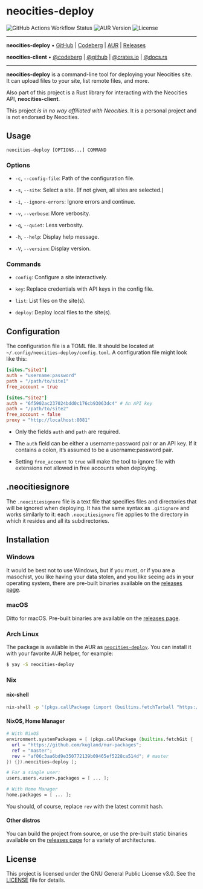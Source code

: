 # neocities-deploy

![GitHub Actions Workflow Status](https://img.shields.io/github/actions/workflow/status/kugland/neocities-deploy/.github%2Fworkflows%2Fci.yml) ![AUR Version](https://img.shields.io/aur/version/neocities-deploy) ![License](https://img.shields.io/github/license/kugland/neocities-deploy)

---

**neocities-deploy** •
[GitHub](https://github.com/kugland/neocities-deploy) |
[Codeberg](https://codeberg.org/kugland/neocities-deploy) |
[AUR](https://aur.archlinux.org/packages/neocities-deploy) |
[Releases](https://github.com/kugland/neocities-deploy/releases/latest)

**neocities-client** •
[@codeberg](https://codeberg.org/kugland/neocities-client) |
[@github](https://github.com/kugland/neocities-client) |
[@crates.io](https://crates.io/crates/neocities-client) |
[@docs.rs](https://docs.rs/neocities-client)

---

**neocities-deploy** is a command-line tool for deploying your Neocities site.
It can upload files to your site, list remote files, and more.

Also part of this project is a Rust library for interacting with the Neocities
API, **neocities-client**.

This project *is in no way affiliated with Neocities*. It is a personal project
and is not endorsed by Neocities.

## Usage

```neocities-deploy [OPTIONS...] COMMAND```

### Options

* `-c`, `--config-file`: Path of the configuration file.

* `-s`, `--site`: Select a site. (If not given, all sites are selected.)

* `-i`, `--ignore-errors`: Ignore errors and continue.

* `-v`, `--verbose`: More verbosity.

* `-q`, `--quiet`: Less verbosity.

* `-h`, `--help`: Display help message.

* `-V`, `--version`: Display version.

### Commands

* `config`: Configure a site interactively.

* `key`: Replace credentials with API keys in the config file.

* `list`: List files on the site(s).

* `deploy`: Deploy local files to the site(s).

## Configuration

The configuration file is a TOML file. It should be located at
`~/.config/neocities-deploy/config.toml`. A configuration file might look like
this:

```toml
[sites."site1"]
auth = "username:password"
path = "/path/to/site1"
free_account = true

[sites."site2"]
auth = "6f5902ac237024bdd0c176cb93063dc4" # An API key
path = "/path/to/site2"
free_account = false
proxy = "http://localhost:8081"
```

* Only the fields `auth` and `path` are required.

* The `auth` field can be either a username:password pair or an API key. If it
contains a colon, it’s assumed to be a username:password pair.

* Setting `free_account` to `true` will make the tool to ignore file with
extensions not allowed in free accounts when deploying.

## .neocitiesignore

The `.neocitiesignore` file is a text file that specifies files and directories
that will be ignored when deploying. It has the same syntax as `.gitignore` and
works similarly to it: each `.neocitiesignore` file applies to the directory in
which it resides and all its subdirectories.

## Installation

### Windows

It would be best not to use Windows, but if you must, or if you are a masochist,
you like having your data stolen, and you like seeing ads in your operating system,
there are pre-built binaries available on the [releases page](https://github.com/kugland/neocities-deploy/releases/latest).

### macOS

Ditto for macOS. Pre-built binaries are available on the [releases page](https://github.com/kugland/neocities-deploy/releases/latest).

### Arch Linux

The package is available in the AUR as [`neocities-deploy`](https://aur.archlinux.org/packages/neocities-deploy).
You can install it with your favorite AUR helper, for example:

```sh
$ yay -S neocities-deploy
```

### Nix

#### nix-shell

```sh
nix-shell -p '(pkgs.callPackage (import (builtins.fetchTarball "https://github.com/kugland/nur-packages/tarball/master")) { }).neocities-deploy'
```

#### NixOS, Home Manager

```nix
# With NixOS
environment.systemPackages = [ (pkgs.callPackage (builtins.fetchGit {
  url = "https://github.com/kugland/nur-packages";
  ref = "master";
  rev = "af06c3aa6bd9e350772139b09465ef5228ca514d"; # master
}) {}).neocities-deploy ];

# For a single user:
users.users.<user>.packages = [ ... ];

# With Home Manager
home.packages = [ ... ];
```

You should, of course, replace `rev` with the latest commit hash.

#### Other distros

You can build the project from source, or use the pre-built static binaries
available on the [releases page](https://github.com/kugland/neocities-deploy/releases/latest) for
a variety of architectures.

## License

This project is licensed under the GNU General Public License v3.0. See the
[LICENSE](LICENSE) file for details.
